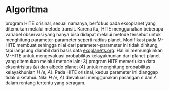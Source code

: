 # Algoritma

program HITE orisinal, sesuai namanya, berfokus pada eksoplanet yang ditemukan melalui metode transit. Karena itu, HITE menggunakan beberapa variabel observasi yang hanya bisa didapat melalui metode tersebut untuk menghitung parameter-parameter seperti radius planet. Modifikasi pada M-HITE membuat sehingga nilai dari parameter-parameter ini tidak dihitung, tapi langsung diambil dari basis data [exoplanets.org](exoplanets.org). Hal ini memungkinkan M-HITE untuk mengevaluasi probabilitas kelayakhunian dari planet-planet yang ditemukan melalui metode lain;
3) program HITE memerlukan data eksentrisitas (_e_) dan albedo planet (_A_) untuk menghitung probabilitas kelayakhunian _H (e, A)_. Pada HITE orisinal, kedua parameter ini dianggap tidak diketahui. Nilai _H (e, A)_ dievaluasi menggunakan pasangan _e_ dan _A_ dalam rentang tertentu yang seragam. 